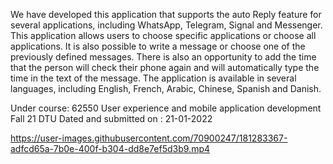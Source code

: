 We have developed this application that supports the auto Reply feature for several applications, including WhatsApp, Telegram, Signal and Messenger.
 This application allows users to choose specific applications or choose all applications.
It is also possible to write a message or choose one of the previously defined messages.
There is also an opportunity to add the time that the person will check their phone again and will automatically type the time in the text of the message.
  The application is available in several languages, including English, French, Arabic, Chinese, Spanish and Danish.
  
  
Under course:
62550 User experience and mobile application development Fall 21
DTU
Dated and submitted on : 21-01-2022





https://user-images.githubusercontent.com/70900247/181283367-adfcd65a-7b0e-400f-b304-dd8e7ef5d3b9.mp4

